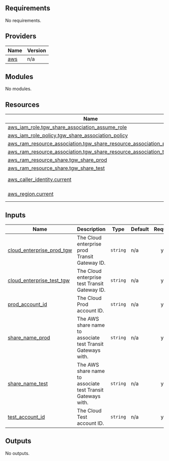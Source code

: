 ## Requirements

No requirements.

## Providers

| Name | Version |
|------|---------|
| <a name="provider_aws"></a> [aws](#provider\_aws) | n/a |

## Modules

No modules.

## Resources

| Name | Type |
|------|------|
| [aws_iam_role.tgw_share_association_assume_role](https://registry.terraform.io/providers/hashicorp/aws/latest/docs/resources/iam_role) | resource |
| [aws_iam_role_policy.tgw_share_association_policy](https://registry.terraform.io/providers/hashicorp/aws/latest/docs/resources/iam_role_policy) | resource |
| [aws_ram_resource_association.tgw_share_resource_association_prod](https://registry.terraform.io/providers/hashicorp/aws/latest/docs/resources/ram_resource_association) | resource |
| [aws_ram_resource_association.tgw_share_resource_association_test](https://registry.terraform.io/providers/hashicorp/aws/latest/docs/resources/ram_resource_association) | resource |
| [aws_ram_resource_share.tgw_share_prod](https://registry.terraform.io/providers/hashicorp/aws/latest/docs/resources/ram_resource_share) | resource |
| [aws_ram_resource_share.tgw_share_test](https://registry.terraform.io/providers/hashicorp/aws/latest/docs/resources/ram_resource_share) | resource |
| [aws_caller_identity.current](https://registry.terraform.io/providers/hashicorp/aws/latest/docs/data-sources/caller_identity) | data source |
| [aws_region.current](https://registry.terraform.io/providers/hashicorp/aws/latest/docs/data-sources/region) | data source |

## Inputs

| Name | Description | Type | Default | Required |
|------|-------------|------|---------|:--------:|
| <a name="input_cloud_enterprise_prod_tgw"></a> [cloud\_enterprise\_prod\_tgw](#input\_cloud\_enterprise\_prod\_tgw) | The Cloud enterprise prod Transit Gateway ID. | `string` | n/a | yes |
| <a name="input_cloud_enterprise_test_tgw"></a> [cloud\_enterprise\_test\_tgw](#input\_cloud\_enterprise\_test\_tgw) | The Cloud enterprise test Transit Gateway ID. | `string` | n/a | yes |
| <a name="input_prod_account_id"></a> [prod\_account\_id](#input\_prod\_account\_id) | The Cloud Prod account ID. | `string` | n/a | yes |
| <a name="input_share_name_prod"></a> [share\_name\_prod](#input\_share\_name\_prod) | The AWS share name to associate test Transit Gateways with. | `string` | n/a | yes |
| <a name="input_share_name_test"></a> [share\_name\_test](#input\_share\_name\_test) | The AWS share name to associate test Transit Gateways with. | `string` | n/a | yes |
| <a name="input_test_account_id"></a> [test\_account\_id](#input\_test\_account\_id) | The Cloud Test account ID. | `string` | n/a | yes |

## Outputs

No outputs.
